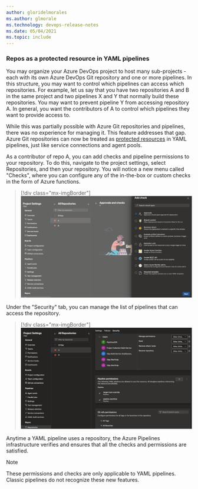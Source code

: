 ```yaml
---
author: gloridelmorales
ms.author: glmorale
ms.technology: devops-release-notes
ms.date: 05/04/2021
ms.topic: include
---
```


### Repos as a protected resource in YAML pipelines

You may organize your Azure DevOps project to host many sub-projects - each with its own Azure DevOps Git repository and one or more pipelines. In this structure, you may want to control which pipelines can access which repositories. For example, let us say that you have two repositories A and B in the same project and two pipelines X and Y that normally build these repositories. You may want to prevent pipeline Y from accessing repository A. In general, you want the contributors of A to control which pipelines they want to provide access to.

While this was partially possible with Azure Git repositories and pipelines, there was no experience for managing it. This feature addresses that gap. Azure Git repositories can now be treated as [protected resources](/azure/devops/pipelines/security/resources?view=azure-devops) in YAML pipelines, just like service connections and agent pools.

As a contributor of repo A, you can add checks and pipeline permissions to your repository. To do this, navigate to the project settings, select Repositories, and then your repository. You will notice a new menu called "Checks", where you can configure any of the in-the-box or custom checks in the form of Azure functions. 

> [!div class="mx-imgBorder"]
> ![Add checks](../../media/186-repos-01.png)

Under the "Security" tab, you can manage the list of pipelines that can access the repository. 

> [!div class="mx-imgBorder"]
> ![Manage the list of pipelines in the security tab](../../media/186-repos-02.png)

Anytime a YAML pipeline uses a repository, the Azure Pipelines infrastructure verifies and ensures that all the checks and permissions are satisfied.

> [!NOTE]
> These permissions and checks are only applicable to YAML pipelines. Classic pipelines do not recognize these new features.